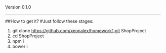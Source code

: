 Version 0.1.0
* * *
##How to get it?
#Just follow these stages:
1. git clone https://github.com/xeonalex/homework1.git ShopProject
2. cd ShopProject
3. npm i
4. bower i

